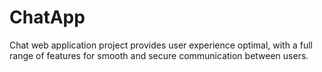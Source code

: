 # ChatApp
Chat web application project provides user experience optimal, with a full range of features for smooth and secure communication between users. 

